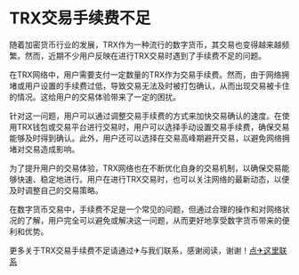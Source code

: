 # TRX交易手续费不足

随着加密货币行业的发展，TRX作为一种流行的数字货币，其交易也变得越来越频繁。然而，近期不少用户反映在进行TRX交易时遇到了手续费不足的问题。

在TRX网络中，用户需要支付一定数量的TRX作为交易手续费。然而，由于网络拥堵或用户设置的手续费过低，导致交易无法及时被打包确认，从而出现交易被卡住的情况。这给用户的交易体验带来了一定的困扰。

针对这一问题，用户可以通过调整交易手续费的方式来加快交易确认的速度。在使用TRX钱包或交易平台进行交易时，用户可以选择手动设置交易手续费，确保交易能够及时得到确认。此外，用户还可以选择在交易高峰期避开交易，以避免网络拥堵对交易造成影响。

为了提升用户的交易体验，TRX网络也在不断优化自身的交易机制，以确保交易能够快速、稳定地进行。用户在进行TRX交易时，也可以关注网络的最新动态，以便及时调整自己的交易策略。

在数字货币交易中，手续费不足是一个常见的问题，但通过合理的操作和对网络状况的了解，用户完全可以避免或解决这一问题，从而更好地享受数字货币带来的便利和优势。

更多关于TRX交易手续费不足请通过✈与我们联系，感谢阅读，谢谢！[点✈这里联系](https://www.trx.tw)